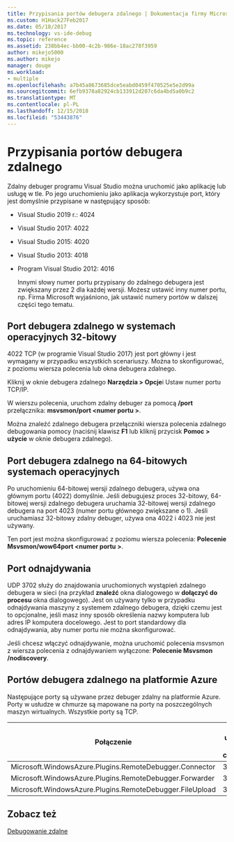 ```yaml
---
title: Przypisania portów debugera zdalnego | Dokumentacja firmy Microsoft
ms.custom: H1Hack27Feb2017
ms.date: 05/18/2017
ms.technology: vs-ide-debug
ms.topic: reference
ms.assetid: 238bb4ec-bb00-4c2b-986e-18ac278f3959
author: mikejo5000
ms.author: mikejo
manager: douge
ms.workload:
- multiple
ms.openlocfilehash: a7b45a8673685dce5eabd0459f470525e5e2d99a
ms.sourcegitcommit: 6efb9378a82924cb133912d207c6da4bd5a0b9c2
ms.translationtype: MT
ms.contentlocale: pl-PL
ms.lasthandoff: 12/15/2018
ms.locfileid: "53443876"
---
```

# <a name="remote-debugger-port-assignments"></a>Przypisania portów debugera zdalnego
Zdalny debuger programu Visual Studio można uruchomić jako aplikację lub usługę w tle. Po jego uruchomieniu jako aplikacja wykorzystuje port, który jest domyślnie przypisane w następujący sposób:  

- Visual Studio 2019 r.: 4024

- Visual Studio 2017: 4022

- Visual Studio 2015: 4020  
  
- Visual Studio 2013: 4018  
  
- Program Visual Studio 2012: 4016  
  
  Innymi słowy numer portu przypisany do zdalnego debugera jest zwiększany przez 2 dla każdej wersji. Możesz ustawić inny numer portu, np. Firma Microsoft wyjaśniono, jak ustawić numery portów w dalszej części tego tematu.  
  
## <a name="the-remote-debugger-port-on-32-bit-operating-systems"></a>Port debugera zdalnego w systemach operacyjnych 32-bitowy  
 4022 TCP (w programie Visual Studio 2017) jest port główny i jest wymagany w przypadku wszystkich scenariuszy. Można to skonfigurować, z poziomu wiersza polecenia lub okna debugera zdalnego.  
  
 Kliknij w oknie debugera zdalnego **Narzędzia > Opcje**i Ustaw numer portu TCP/IP.  
  
 W wierszu polecenia, uruchom zdalny debuger za pomocą **/port** przełącznika: **msvsmon/port \<numer portu >**.  
  
 Można znaleźć zdalnego debugera przełączniki wiersza polecenia zdalnego debugowania pomocy (naciśnij klawisz **F1** lub kliknij przycisk **Pomoc > użycie** w oknie debugera zdalnego).  
  
## <a name="the-remote-debugger-port-on-64-bit-operating-systems"></a>Port debugera zdalnego na 64-bitowych systemach operacyjnych  
 Po uruchomieniu 64-bitowej wersji zdalnego debugera, używa ona głównym portu (4022) domyślnie.  Jeśli debugujesz proces 32-bitowy, 64-bitowej wersji zdalnego debugera uruchamia 32-bitowej wersji zdalnego debugera na port 4023 (numer portu głównego zwiększane o 1). Jeśli uruchamiasz 32-bitowy zdalny debuger, używa ona 4022 i 4023 nie jest używany.  
  
 Ten port jest można skonfigurować z poziomu wiersza polecenia: **Polecenie Msvsmon/wow64port \<numer portu >**.  
  
## <a name="the-discovery-port"></a>Port odnajdywania  
 UDP 3702 służy do znajdowania uruchomionych wystąpień zdalnego debugera w sieci (na przykład **znaleźć** okna dialogowego w **dołączyć do procesu** okna dialogowego). Jest on używany tylko w przypadku odnajdywania maszyny z systemem zdalnego debugera, dzięki czemu jest to opcjonalne, jeśli masz inny sposób określenia nazwy komputera lub adres IP komputera docelowego. Jest to port standardowy dla odnajdywania, aby numer portu nie można skonfigurować.  
  
 Jeśli chcesz włączyć odnajdywanie, można uruchomić polecenia msvsmon z wiersza polecenia z odnajdywaniem wyłączone:  **Polecenie Msvsmon /nodiscovery**.  
  
## <a name="remote-debugger-ports-on-azure"></a>Portów debugera zdalnego na platformie Azure  
 Następujące porty są używane przez debuger zdalny na platformie Azure. Porty w usłudze w chmurze są mapowane na porty na poszczególnych maszyn wirtualnych. Wszystkie porty są TCP.  
  
|Połączenie|Port w usłudze w chmurze|Port na maszynie Wirtualnej|
|-|-|-|  
|Microsoft.WindowsAzure.Plugins.RemoteDebugger.Connector|30400|30398|  
|Microsoft.WindowsAzure.Plugins.RemoteDebugger.Forwarder|31400|31398|  
|Microsoft.WindowsAzure.Plugins.RemoteDebugger.FileUpload|32400|32398|  
  
## <a name="see-also"></a>Zobacz też  
 [Debugowanie zdalne](../debugger/remote-debugging.md)